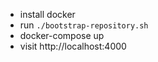 - install docker
- run `./bootstrap-repository.sh`
- docker-compose up
- visit http://localhost:4000
